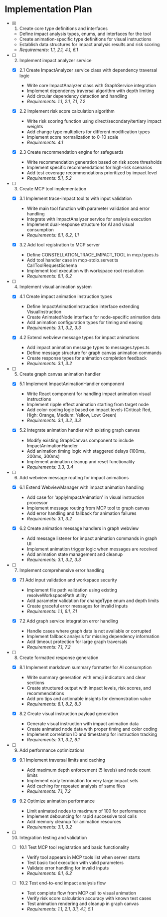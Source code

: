 # Implementation Plan

- [x] 1. Create core type definitions and interfaces
  - Define impact analysis types, enums, and interfaces for the tool
  - Create animation-specific type definitions for visual instructions
  - Establish data structures for impact analysis results and risk scoring
  - _Requirements: 1.1, 2.1, 4.1, 6.1_

- [ ] 2. Implement impact analyzer service
  - [x] 2.1 Create ImpactAnalyzer service class with dependency traversal logic
    - Write core ImpactAnalyzer class with GraphService integration
    - Implement dependency traversal algorithm with depth limiting
    - Add circular dependency detection and handling
    - _Requirements: 1.1, 2.1, 7.1, 7.2_

  - [x] 2.2 Implement risk score calculation algorithm
    - Write risk scoring function using direct/secondary/tertiary impact weights
    - Add change type multipliers for different modification types
    - Implement score normalization to 0-10 scale
    - _Requirements: 4.1_

  - [x] 2.3 Create recommendation engine for safeguards
    - Write recommendation generation based on risk score thresholds
    - Implement specific recommendations for high-risk scenarios
    - Add test coverage recommendations prioritized by impact level
    - _Requirements: 5.1, 5.2_

- [ ] 3. Create MCP tool implementation
  - [x] 3.1 Implement trace-impact.tool.ts with input validation
    - Write main tool function with parameter validation and error handling
    - Integrate with ImpactAnalyzer service for analysis execution
    - Implement dual-response structure for AI and visual consumption
    - _Requirements: 6.1, 6.2, 1.1_

  - [x] 3.2 Add tool registration to MCP server
    - Define CONSTELLATION_TRACE_IMPACT_TOOL in mcp.types.ts
    - Add tool handler case in mcp-stdio.server.ts CallToolRequestSchema
    - Implement tool execution with workspace root resolution
    - _Requirements: 6.1, 6.2_

- [ ] 4. Implement visual animation system
  - [x] 4.1 Create impact animation instruction types
    - Define ImpactAnimationInstruction interface extending VisualInstruction
    - Create AnimatedNode interface for node-specific animation data
    - Add animation configuration types for timing and easing
    - _Requirements: 3.1, 3.2, 3.3_

  - [x] 4.2 Extend webview message types for impact animations
    - Add impact animation message types to messages.types.ts
    - Define message structure for graph canvas animation commands
    - Create response types for animation completion feedback
    - _Requirements: 3.1, 3.2_

- [ ] 5. Create graph canvas animation handler
  - [x] 5.1 Implement ImpactAnimationHandler component
    - Write React component for handling impact animation visual instructions
    - Implement ripple effect animation starting from target node
    - Add color-coding logic based on impact levels (Critical: Red, High: Orange, Medium: Yellow, Low: Green)
    - _Requirements: 3.1, 3.2, 3.3_

  - [x] 5.2 Integrate animation handler with existing graph canvas
    - Modify existing GraphCanvas component to include ImpactAnimationHandler
    - Add animation timing logic with staggered delays (100ms, 200ms, 300ms)
    - Implement animation cleanup and reset functionality
    - _Requirements: 3.3, 3.4_

- [ ] 6. Add webview message routing for impact animations
  - [x] 6.1 Extend WebviewManager with impact animation handling
    - Add case for 'applyImpactAnimation' in visual instruction processor
    - Implement message routing from MCP tool to graph canvas
    - Add error handling and fallback for animation failures
    - _Requirements: 3.1, 3.2_

  - [x] 6.2 Create animation message handlers in graph webview
    - Add message listener for impact animation commands in graph UI
    - Implement animation trigger logic when messages are received
    - Add animation state management and cleanup
    - _Requirements: 3.1, 3.2, 3.3_

- [ ] 7. Implement comprehensive error handling
  - [x] 7.1 Add input validation and workspace security
    - Implement file path validation using existing resolveWorkspacePath utility
    - Add parameter validation for changeType enum and depth limits
    - Create graceful error messages for invalid inputs
    - _Requirements: 1.1, 6.1, 7.1_

  - [x] 7.2 Add graph service integration error handling
    - Handle cases where graph data is not available or corrupted
    - Implement fallback analysis for missing dependency information
    - Add timeout protection for large graph traversals
    - _Requirements: 7.1, 7.2_

- [ ] 8. Create formatted response generation
  - [x] 8.1 Implement markdown summary formatter for AI consumption
    - Write summary generation with emoji indicators and clear sections
    - Create structured output with impact levels, risk scores, and recommendations
    - Add pro tips and actionable insights for demonstration value
    - _Requirements: 8.1, 8.2, 8.3_

  - [x] 8.2 Create visual instruction payload generation
    - Generate visual instruction with impact animation data
    - Create animated node data with proper timing and color coding
    - Implement correlation ID and timestamp for instruction tracking
    - _Requirements: 3.1, 3.2, 6.1_

- [ ] 9. Add performance optimizations
  - [x] 9.1 Implement traversal limits and caching
    - Add maximum depth enforcement (5 levels) and node count limits
    - Implement early termination for very large impact sets
    - Add caching for repeated analysis of same files
    - _Requirements: 7.1, 7.2_

  - [x] 9.2 Optimize animation performance
    - Limit animated nodes to maximum of 100 for performance
    - Implement debouncing for rapid successive tool calls
    - Add memory cleanup for animation resources
    - _Requirements: 3.1, 3.2_

- [ ] 10. Integration testing and validation
  - [ ] 10.1 Test MCP tool registration and basic functionality
    - Verify tool appears in MCP tools list when server starts
    - Test basic tool execution with valid parameters
    - Validate error handling for invalid inputs
    - _Requirements: 6.1, 6.2_

  - [ ] 10.2 Test end-to-end impact analysis flow
    - Test complete flow from MCP call to visual animation
    - Verify risk score calculation accuracy with known test cases
    - Test animation rendering and cleanup in graph canvas
    - _Requirements: 1.1, 2.1, 3.1, 4.1, 5.1_